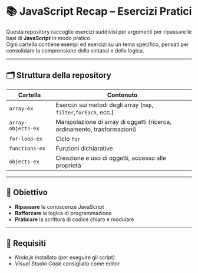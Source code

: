 # 📚 JavaScript Recap – Esercizi Pratici

Questa repository raccoglie esercizi suddivisi per argomenti per ripassare le basi di **JavaScript** in modo pratico.  
Ogni cartella contiene esempi ed esercizi su un tema specifico, pensati per consolidare la comprensione della sintassi e della logica.

---

## 🗂️ Struttura della repository

| Cartella              | Contenuto                                                                 |
|-----------------------|---------------------------------------------------------------------------|
| `array-ex`            | Esercizi sui metodi degli array (`map`, `filter`,`forEach`, ecc.) |
| `array-objects-ex`    | Manipolazione di array di oggetti (ricerca, ordinamento, trasformazioni)   |
| `for-loop-ex`         | Ciclo `for`                 |
| `functions-ex`        | Funzioni dichiarative    |
| `objects-ex`          | Creazione e uso di oggetti, accesso alle proprietà |

---

## 🎯 Obiettivo

- **Ripassare** le conoscenze JavaScript
- **Rafforzare** la logica di programmazione
- **Praticare** la scrittura di codice chiaro e modulare

---

## 🔧 Requisiti

- *Node.js* installato (per eseguire gli script)
- *Visual Studio Code* consigliato come editor


